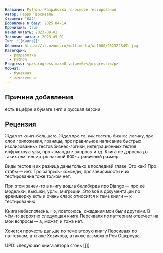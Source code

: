 ```yaml
---
Название: Python. Разработка на основе тестирования
Автор: Гарри Персиваль
Страниц: "622"
Добавлена в базу: 2025-04-14
Прочитана: true
Начал читать: 2023-09-01
Закончил читать: 2023-09-01
Тип: "[[Книга]]"
Обложка: https://ir.ozone.ru/multimedia/wc1000/1023228491.jpg
Категории:
  - разработка
  - Python
Progress: <p><progress max=0 value=0></progress></p>
Формат:
  - бумажная
  - электронная
---
```

## Причина добавления

есть в цифре и бумаге англ и русская версии

## Рецензия

Ждал от книги большего. Ждал про то, как тестить бизнес-логику, про слои приложения, границы, про правильное написание быстрых изолированных тестов бизнес-логики, интеграционных тестов инфраструктуры, про команды и запросы и тд. Книга не доросла до таких тем, несмотря на свой 600-страничный размер.

Виды тестов и их разница даны только в последней главе. Это как? Про стабы — нет. Про запросы-команды, про зависимости и их тестирование тоже толком нет.

При этом зачем-то в книгу вошла белиберда про Django — про её модельки, вьюшки, урлы, миграции. Это всё в документации по фреймворку есть и очень слабо относится к теме книги — к тестированию.

Книга небесполезна. Но, повторюсь, ожидания мои были другими. В чём-то вероятно следующая книга Персиваля по паттернам отвечает на мои вопросы — а, может, и тоже нет. 

Хочется прочесть дальше по теме вторую книгу Персиваля по паттернам, а также Хорикова, а также возможно Роя Ошероува.  

UPD: следующая книга автора огонь [[]]